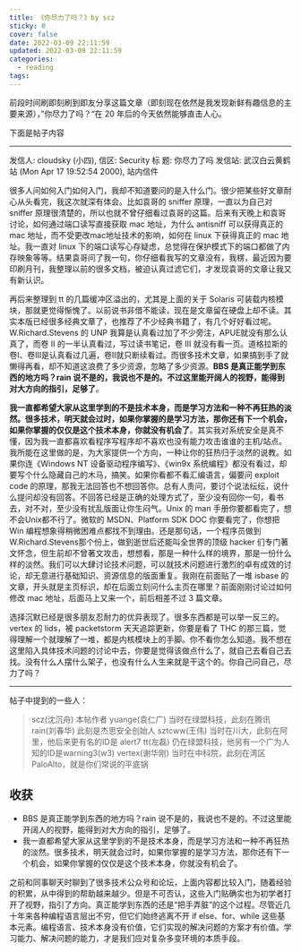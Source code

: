 ```yaml
---
title: 《你尽力了吗？》by scz
sticky: 0
cover: false
date: 2022-03-09 22:11:59
updated: 2022-03-09 22:11:59
categories:
  - reading
tags:
---
```



前段时间刷即刻刷到即友分享这篇文章（即刻现在依然是我发现新鲜有趣信息的主要来源），”你尽力了吗？“在 20 年后的今天依然能够直击人心。

下面是帖子内容

---

发信人: cloudsky (小四), 信区: Security
标 题: 你尽力了吗
发信站: 武汉白云黄鹤站 (Mon Apr 17 19:52:54 2000), 站内信件

很多人问如何入门如何入门，我却不知道要问的是入什么门。很少把某些好文章耐心从头看完，我这次就深有体会。比如袁哥的 sniffer 原理，一直以为自己对 sniffer 原理很清楚的，所以也就不曾仔细看过袁哥的这篇。后来有天晚上和袁哥讨论，如何通过端口读写直接获取 mac 地址，为什么 antisniff 可以获得真正的 mac 地址，而不受更改mac地址技术的影响，如何在 linux 下获得真正的 mac 地址。我一直对 linux 下的端口读写心存疑虑，总觉得在保护模式下的端口都做了内存映象等等。结果袁哥问了我一句，你仔细看我写的文章没有，我楞，最近因为要印刷月刊，我整理以前的很多文档，被迫认真过滤它们，才发现袁哥的文章让我又有新认识。

再后来整理到 tt 的几篇缓冲区溢出的，尤其是上面的关于 Solaris 可装载内核模块，那就更觉得惭愧了。以前说书非借不能读，现在是文章留在硬盘上却不读。其实本版已经很多经典文章了，也推荐了不少经典书籍了，有几个好好看过呢。W.Richard.Stevens 的 UNP 我算是认真看过加了不少旁注，APUE就没有那么认真了，而卷 II 的一半认真看过，写过读书笔记，卷 III 就没有看一页。道格拉斯的卷I、卷III是认真看过几遍，卷II就只断续看过。而很多技术文章，如果搞到手了就懒得再看，却不知道这浪费了多少资源，忽略了多少资源。**BBS 是真正能学到东西的地方吗？rain 说不是的，我说也不是的。不过这里能开阔人的视野，能得到对大方向的指引，足够了**。

**我一直都希望大家从这里学到的不是技术本身，而是学习方法和一种不再狂热的淡然。很多技术，明天就会过时，如果你掌握的是学习方法，那你还有下一个机会，如果你掌握的仅仅是这个技术本身，你就没有机会了**。其实我对系统安全是真不懂，因为我一直都喜欢看程序写程序却不喜欢也没有能力攻击谁谁的主机/站点。我所能在这里做的是，为大家提供一个方向，一种让你的狂热归于淡然的说教。如果你连《Windows NT 设备驱动程序编写》、《win9x 系统编程》都没有看过，却要写个什么隐藏自己的木马，搞笑。如果你看都不看汇编语言，偏要问 exploit code 的原理，那我无法回答也不想回答你。总有人责问，要讨个说法纭纭，说什么提问却没有回答。不回答已经是正确的处理方式了，至少没有回你一句，看书去，对不对，至少没有扰乱版面让你生闷气。Unix 的 man 手册你要都看完了，想不会Unix都不行了。微软的 MSDN、Platform SDK DOC 你要看完了，你想把 Win 编程想象得稍微困难点都找不到理由。还是那句话，一个程序员做到 W.Richard.Stevens那个份上，做到逝世后还能叫全世界的顶级 hacker 们专门著文怀念，但生前却不曾著文攻击，想想看，那是一种什么样的境界，那是一份什么样的淡然。我们可以大肆讨论技术问题，可以就技术问题进行激烈的卓有成效的讨论，却无意进行基础知识、资源信息的版面重复。我刚在前面贴了一堆 isbase 的文章，开头就是主页标识，却在后面立刻问什么主页在哪里？前面刚刚讨论过如何修改 mac 地址，后面马上又来一个，前后相差不过 3 篇文章。

选择沉默已经是很多朋友忍耐力的优异表现了。很多东西都是可以举一反三的。vertex 的 lids，被 packetstorm 天天追踪更新，你要是看了 THC 的那三篇，觉得理解一个就理解了一堆，都是内核模块上的手脚。你不看你怎么知道。我不想在这里陷入具体技术问题的讨论中去，你要是觉得该做点什么了，就自己去看自己去找。没有什么人摆什么架子，也没有什么人生来就是干这个的。你自己问自己，尽力了吗？

---

帖子中提到的一些人：

> scz(沈沉舟)    本帖作者
> yuange(袁仁广) 当时在绿盟科技，此刻在腾讯
> rain(刘春华)   此刻是杰思安全创始人
> sztcww(王伟)   当时在川大，此刻在阿里，他后来更有名的ID是 alert7
> tt(左磊)       仍在绿盟科技，他另有一个广为人知的ID是warning3(w3)
> vertex(谢华刚) 当时在中科院，此刻在湾区PaloAlto，就是你们常说的平底锅


## 收获

- BBS 是真正能学到东西的地方吗？rain 说不是的，我说也不是的。不过这里能开阔人的视野，能得到对大方向的指引，足够了。
- 我一直都希望大家从这里学到的不是技术本身，而是学习方法和一种不再狂热的淡然。很多技术，明天就会过时，如果你掌握的是学习方法，那你还有下一个机会，如果你掌握的仅仅是这个技术本身，你就没有机会了。


之前和同事聊天时聊到了很多技术公众号和论坛，上面内容都比较入门，随着经验的积累，从中得到的帮助越来越少。但是不可否认，这些入门贴确实也为初学者打开了视野，指引了方向。真正能学到东西的还是“把手弄脏”的这个过程。尽管近几十年来各种编程语言层出不穷，但它们始终逃离不开 if else、for、while 这些基本元素。编程语言、技术本身没有价值，它们实现的解决问题的方案才有价值。学习能力、解决问题的能力，才是我们应对复杂多变环境的本质手段。
